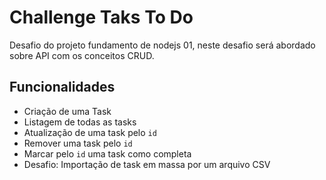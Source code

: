 # Challenge Taks To Do

Desafio do projeto fundamento de nodejs 01, neste desafio será abordado sobre API com os conceitos CRUD.


## Funcionalidades

- Criação de uma Task
- Listagem de todas as tasks
- Atualização de uma task pelo `id`
- Remover uma task pelo `id`
- Marcar pelo `id` uma task como completa
- Desafio: Importação de task em massa por um arquivo CSV